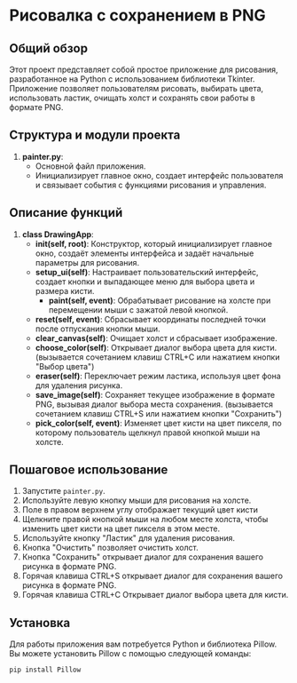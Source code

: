 # Рисовалка с сохранением в PNG

## Общий обзор

Этот проект представляет собой простое приложение для рисования, разработанное на Python с использованием библиотеки Tkinter. Приложение позволяет пользователям рисовать, выбирать цвета, использовать ластик, очищать холст и сохранять свои работы в формате PNG.

## Структура и модули проекта

1. **painter.py**:
   - Основной файл приложения.
   - Инициализирует главное окно, создает интерфейс пользователя и связывает события с функциями рисования и управления.

## Описание функций

1. **class DrawingApp**:
   - **__init__(self, root)**: Конструктор, который инициализирует главное окно, создаёт элементы интерфейса и задаёт начальные параметры для рисования.
   - **setup_ui(self)**: Настраивает пользовательский интерфейс, создает кнопки и выпадающее меню для выбора цвета и размера кисти.
     - **paint(self, event)**: Обрабатывает рисование на холсте при перемещении мыши с зажатой левой кнопкой.
   - **reset(self, event)**: Сбрасывает координаты последней точки после отпускания кнопки мыши.
   - **clear_canvas(self)**: Очищает холст и сбрасывает изображение. 
   - **choose_color(self)**: Открывает диалог выбора цвета для кисти. (вызывается сочетанием клавиш CTRL+C или нажатием кнопки "Выбор цвета")
   - **eraser(self)**: Переключает режим ластика, используя цвет фона для удаления рисунка.
   - **save_image(self)**: Сохраняет текущее изображение в формате PNG, вызывая диалог выбора места сохранения. (вызывается сочетанием клавиш CTRL+S или нажатием кнопки "Сохранить")
   - **pick_color(self, event)**: Изменяет цвет кисти на цвет пикселя, по которому пользователь щелкнул правой кнопкой мыши на холсте.

## Пошаговое использование

1. Запустите `painter.py`.
2. Используйте левую кнопку мыши для рисования на холсте.
3. Поле в правом верхнем углу отображает текущий цвет кисти
3. Щелкните правой кнопкой мыши на любом месте холста, чтобы изменить цвет кисти на цвет пикселя в этом месте.
4. Используйте кнопку "Ластик" для удаления рисования.
5. Кнопка "Очистить" позволяет очистить холст.
6. Кнопка "Сохранить" открывает диалог для сохранения вашего рисунка в формате PNG.
7. Горячая клавиша CTRL+S открывает диалог для сохранения вашего рисунка в формате PNG.
8. Горячая клавиша CTRL+С Открывает диалог выбора цвета для кисти.

## Установка

Для работы приложения вам потребуется Python и библиотека Pillow. Вы можете установить Pillow с помощью следующей команды:

```bash
pip install Pillow
